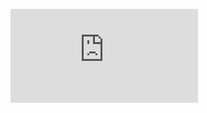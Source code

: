 <!-- BEGIN MUNGE: UNVERSIONED_WARNING -->


<!-- END MUNGE: UNVERSIONED_WARNING -->




<!-- BEGIN MUNGE: IS_VERSIONED -->
<!-- TAG IS_VERSIONED -->
<!-- END MUNGE: IS_VERSIONED -->


<!-- BEGIN MUNGE: GENERATED_ANALYTICS -->
[![Analytics](https://kubernetes-site.appspot.com/UA-36037335-10/GitHub/examples/spark/images/driver/README.md?pixel)]()
<!-- END MUNGE: GENERATED_ANALYTICS -->
